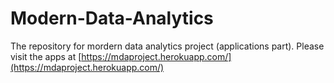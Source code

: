 # Modern-Data-Analytics

The repository for mordern data analytics project (applications part). Please visit the apps at [https://mdaproject.herokuapp.com/](https://mdaproject.herokuapp.com/)
